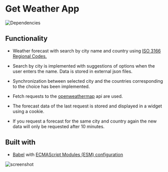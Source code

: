 # Get Weather App

![Dependencies](https://user-images.githubusercontent.com/112722061/221054510-8b208613-ee81-4e65-88a9-546c435eb4e6.png)

## Functionality

- Weather forecast with search by city name and country using [ISO 3166 Regional Codes.](https://github.com/lukes/ISO-3166-Countries-with-Regional-Codes)

- Search by city is implemented with suggestions of options when the user enters the name. Data is stored in external json files.

- Synchronization between selected city and the countries corresponding to the choice has been implemented.

- Fetch requests to the [openweathermap](https://openweathermap.org/api) api are used.

- The forecast data of the last request is stored and displayed in a widget using a cookie.

- If you request a forecast for the same city and country again the new data will only be requested after 10 minutes.

## Built with

- [Babel](https://babeljs.io/) with [ECMAScript Modules (ESM) configuration](https://babeljs.io/docs/en/babel-preset-env)

![screenshot](https://user-images.githubusercontent.com/112722061/219881032-1ee83d61-f008-4cb6-a8fb-5499670e5841.png)
